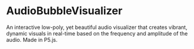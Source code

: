 # AudioBubbleVisualizer
An interactive low-poly, yet beautiful audio visualizer that creates vibrant, dynamic visuals in real-time based on the frequency and amplitude of the audio. Made in P5.js.

